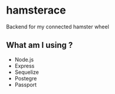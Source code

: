 # hamsterace

Backend for my connected hamster wheel

## What am I using ?

 - Node.js
 - Express
 - Sequelize
 - Postegre
 - Passport
